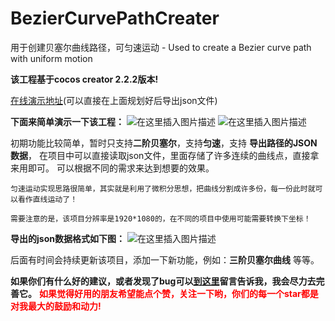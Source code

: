 # BezierCurvePathCreater
用于创建贝塞尔曲线路径，可匀速运动 - Used to create a Bezier curve path with uniform motion

**该工程基于cocos creator 2.2.2版本!**


[在线演示地址](https://csdjk.github.io/bezierPathCreater.github.io/)(可以直接在上面规划好后导出json文件)

**下面来简单演示一下该工程：**
![在这里插入图片描述](https://img-blog.csdnimg.cn/20200116192447447.gif)
![在这里插入图片描述](https://img-blog.csdnimg.cn/20200116192455200.gif)

初期功能比较简单，暂时只支持**二阶贝塞尔**，支持**匀速**，支持 **导出路径的JSON数据**，
在项目中可以直接读取json文件，里面存储了许多连续的曲线点，直接拿来用即可。
可以根据不同的需求来达到想要的效果。

`匀速运动实现思路很简单，其实就是利用了微积分思想，把曲线分割成许多份，每一份此时就可以看作直线运动了！`

`需要注意的是，该项目分辨率是1920*1080的，在不同的项目中使用可能需要转换下坐标！`

**导出的json数据格式如下图：**
![在这里插入图片描述](https://img-blog.csdnimg.cn/20200116193649194.png?x-oss-process=image/watermark,type_ZmFuZ3poZW5naGVpdGk,shadow_10,text_aHR0cHM6Ly9ibG9nLmNzZG4ubmV0L3FxXzI4Mjk5MzEx,size_16,color_FFFFFF,t_70)


后面有时间会持续更新该项目，添加一下新功能，例如：**三阶贝塞尔曲线** 等等。

**如果你们有什么好的建议，或者发现了bug可以[到这里](https://blog.csdn.net/qq_28299311/article/details/104009804)留言告诉我，我会尽力去完善它。**
<font color="red">
**如果觉得好用的朋友希望能点个赞，关注一下哟，你们的每一个star都是对我最大的鼓励和动力!**
